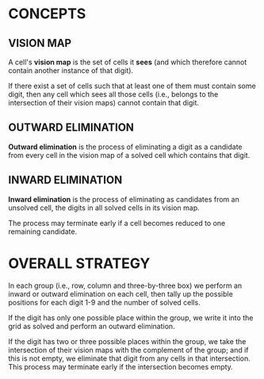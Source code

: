 # CONCEPTS

## VISION MAP

A cell's **vision map** is the set of cells it **sees**  (and which
therefore cannot contain another instance of that digit).

If there exist a set of cells such that at least one of them must contain
some digit, then any cell which sees all those cells  (i.e., belongs to
the intersection of their vision maps)  cannot contain that digit.

## OUTWARD ELIMINATION

**Outward elimination** is the process of eliminating a digit as a
candidate from every cell in the vision map of a solved cell which
contains that digit.

## INWARD ELIMINATION

**Inward elimination** is the process of eliminating as candidates from an
unsolved cell, the digits in all solved cells in its vision map.

The process may terminate early if a cell becomes reduced to one remaining
candidate.

# OVERALL STRATEGY

In each group  (i.e., row, column and three-by-three box)  we perform an
inward or outward elimination on each cell, then tally up the possible
positions for each digit 1-9 and the number of solved cells.

If the digit has only one possible place within the group, we write it
into the grid as solved and perform an outward elimination.

If the digit has two or three possible places within the group, we take
the intersection of their vision maps with the complement of the group;
and if this is not empty, we eliminate that digit from any cells in that
intersection.  This process may terminate early if the intersection
becomes empty.

